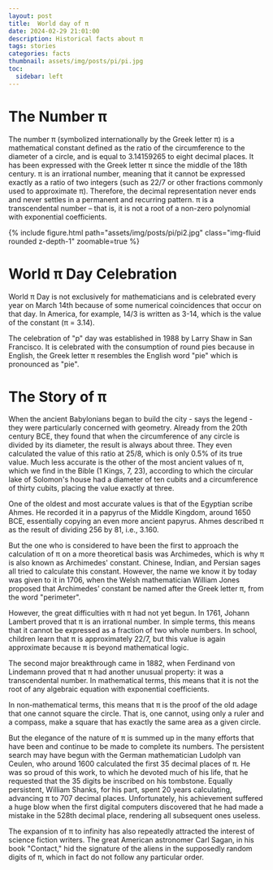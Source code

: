 ```yaml
---
layout: post
title:  World day of π
date: 2024-02-29 21:01:00
description: Historical facts about π
tags: stories
categories: facts
thumbnail: assets/img/posts/pi/pi.jpg
toc:
  sidebar: left
---
```





# The Number π

The number π (symbolized internationally by the Greek letter π) is a mathematical constant defined as the ratio of the circumference to the diameter of a circle, and is equal to 3.14159265 to eight decimal places. It has been expressed with the Greek letter π since the middle of the 18th century. π is an irrational number, meaning that it cannot be expressed exactly as a ratio of two integers (such as 22/7 or other fractions commonly used to approximate π). Therefore, the decimal representation never ends and never settles in a permanent and recurring pattern. π is a transcendental number – that is, it is not a root of a non-zero polynomial with exponential coefficients.


<div class="row mt-3">
        {% include figure.html path="assets/img/posts/pi/pi2.jpg" class="img-fluid rounded z-depth-1" zoomable=true %}
    </div>

# World π Day Celebration

World π Day is not exclusively for mathematicians and is celebrated every year on March 14th because of some numerical coincidences that occur on that day. In America, for example, 14/3 is written as 3-14, which is the value of the constant (π = 3.14).

The celebration of "p" day was established in 1988 by Larry Shaw in San Francisco. It is celebrated with the consumption of round pies because in English, the Greek letter π resembles the English word "pie" which is pronounced as "pie".

# The Story of π

When the ancient Babylonians began to build the city - says the legend - they were particularly concerned with geometry. Already from the 20th century BCE, they found that when the circumference of any circle is divided by its diameter, the result is always about three. They even calculated the value of this ratio at 25/8, which is only 0.5% of its true value. Much less accurate is the other of the most ancient values of π, which we find in the Bible (1 Kings, 7, 23), according to which the circular lake of Solomon's house had a diameter of ten cubits and a circumference of thirty cubits, placing the value exactly at three.

One of the oldest and most accurate values is that of the Egyptian scribe Ahmes. He recorded it in a papyrus of the Middle Kingdom, around 1650 BCE, essentially copying an even more ancient papyrus. Ahmes described π as the result of dividing 256 by 81, i.e., 3.160.

But the one who is considered to have been the first to approach the calculation of π on a more theoretical basis was Archimedes, which is why π is also known as Archimedes' constant. Chinese, Indian, and Persian sages all tried to calculate this constant. However, the name we know it by today was given to it in 1706, when the Welsh mathematician William Jones proposed that Archimedes' constant be named after the Greek letter π, from the word "perimeter".

However, the great difficulties with π had not yet begun. In 1761, Johann Lambert proved that π is an irrational number. In simple terms, this means that it cannot be expressed as a fraction of two whole numbers. In school, children learn that π is approximately 22/7, but this value is again approximate because π is beyond mathematical logic.

The second major breakthrough came in 1882, when Ferdinand von Lindemann proved that π had another unusual property: it was a transcendental number. In mathematical terms, this means that it is not the root of any algebraic equation with exponential coefficients.

In non-mathematical terms, this means that π is the proof of the old adage that one cannot square the circle. That is, one cannot, using only a ruler and a compass, make a square that has exactly the same area as a given circle.

But the elegance of the nature of π is summed up in the many efforts that have been and continue to be made to complete its numbers. The persistent search may have begun with the German mathematician Ludolph van Ceulen, who around 1600 calculated the first 35 decimal places of π. He was so proud of this work, to which he devoted much of his life, that he requested that the 35 digits be inscribed on his tombstone. Equally persistent, William Shanks, for his part, spent 20 years calculating, advancing π to 707 decimal places. Unfortunately, his achievement suffered a huge blow when the first digital computers discovered that he had made a mistake in the 528th decimal place, rendering all subsequent ones useless.

The expansion of π to infinity has also repeatedly attracted the interest of science fiction writers. The great American astronomer Carl Sagan, in his book "Contact," hid the signature of the aliens in the supposedly random digits of π, which in fact do not follow any particular order.
